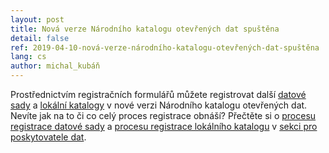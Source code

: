 ```yaml
---
layout: post
title: Nová verze Národního katalogu otevřených dat spuštěna
detail: false
ref: 2019-04-10-nová-verze-národního-katalogu-otevřených-dat-spuštěna
lang: cs
author: michal_kubáň
---
```

Prostřednictvím registračních formulářů můžete registrovat další [datové sady](https://data.gov.cz/formulář/registrace-datové-sady) a [lokální katalogy](https://data.gov.cz/formulář/registrace-lokálního-katalogu) v nové verzi Národního katalogu otevřených dat. Nevíte jak na to či co celý proces registrace obnáší? Přečtěte si o [procesu registrace datové sady](https://opendata.gov.cz/cinnost:sprava-katalogizacniho-zaznamu-v-nkod) a [procesu registrace lokálního katalogu](https://opendata.gov.cz/cinnost:registrace-vlastniho-katalogu-v-nkod) v [sekci pro poskytovatele dat](https://opendata.gov.cz/start).